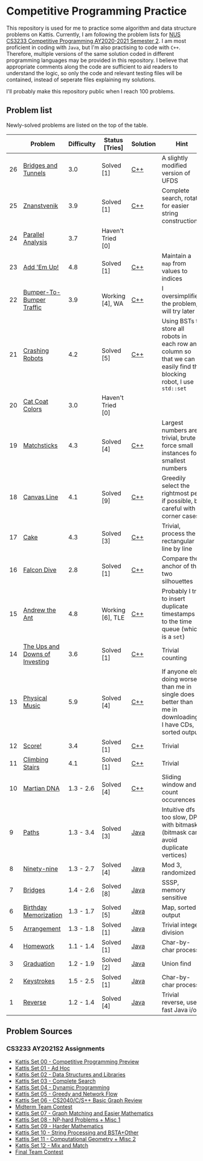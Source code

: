 # Competitive Programming Practice

This repository is used for me to practice some algorithm and data structure problems on Kattis. Currently, I am following the problem lists for [NUS CS3233 Competitive Programming AY2020-2021 Semester 2](https://nus.kattis.com/courses/CS3233/CS3233_S2_AY2021). I am most proficient in coding with `Java`, but I'm also practising to code with `C++`. Therefore, multiple versions of the same solution coded in different programming languages may be provided in this repository. I believe that appropriate comments along the code are sufficient to aid readers to understand the logic, so only the code and relevant testing files will be contained, instead of seperate files explaining my solutions.

I'll probably make this repository public when I reach 100 problems.

## Problem list

Newly-solved problems are listed on the top of the table.

| | Problem | Difficulty | Status [Tries] | Solution | Hint |
|-|-|-|-|-|-|
| 26| [Bridges and Tunnels](./problems/bridgesandtunnels) | 3.0 | Solved [1] | [C++](./problems/bridgesandtunnels/main.cpp) | A slightly modified version of UFDS |
| 25| [Znanstvenik](./problems/znanstvenik) | 3.9 | Solved [1] | [C++](./problems/znanstvenik/main.cpp) | Complete search, rotate for easier string construction |
| 24| [Parallel Analysis](./problems/parallelanalysis) | 3.7 | Haven't Tried [0] | | |
| 23| [Add 'Em Up!](./problems/addemup) | 4.8 | Solved [1] | [C++](problems/addemup/main.cpp) | Maintain a `map` from values to indices |
| 22| [Bumper-To-Bumper Traffic](./problems/traffic) | 3.9 | Working [4], WA | [C++](problems/traffic/main.cpp) | I oversimplified the problem, will try later |
| 21| [Crashing Robots](./problems/crashingrobots) | 4.2 | Solved [5] | [C++](problems/crashingrobots/main.cpp) | Using BSTs to store all robots in each row and column so that we can easily find the blocking robot, I use `std::set` |
| 20| [Cat Coat Colors](./problems/catcoat) | 3.0 | Haven't Tried [0] | |  |
| 19| [Matchsticks](./problems/matchsticks) | 4.3 | Solved [4] | [C++](problems/matchsticks/main.cpp) | Largest numbers are trivial, brute force small instances for smallest numbers |
| 18| [Canvas Line](./problems/canvasline) | 4.1 | Solved [9] | [C++](problems/canvasline/main.cpp) | Greedily select the rightmost peg if possible, be careful with corner cases |
| 17| [Cake](./problems/cake) | 4.3 | Solved [3] | [C++](problems/cake/main.cpp) | Trivial, process the rectangular line by line |
| 16| [Falcon Dive](./problems/falcondive) | 2.8 | Solved [1] | [C++](problems/falcondive/main.cpp) | Compare the anchor of the two silhouettes |
| 15 | [Andrew the Ant](./problems/andrewant) | 4.8 | Working [6], TLE | [C++](./problems/andrewant/main.cpp) | Probably I try to insert duplicate timestamps to the time queue (which is a `set`) |
| 14| [The Ups and Downs of Investing](./problems/upsanddownsofinvesting) | 3.6 | Solved [1] | [C++](./problems/upsanddownsofinvesting/main.cpp) | Trivial counting |
| 13| [Physical Music](./problems/physicalmusic) | 5.9 | Solved [4] | [C++](./problems/physicalmusic/main.cpp) | If anyone else doing worse than me in single does better than me in downloading: I have CDs, sorted output |
| 12| [Score!](./problems/score) | 3.4 | Solved [1] | [C++](./problems/score/main.cpp) | Trivial |
| 11| [Climbing Stairs](./problems/climbingstairs) | 4.1 | Solved [1] | [C++](./problems/climbingstairs/main.cpp)| Trivial |
| 10| [Martian DNA](./problems/martiandna) | 1.3 - 2.6 | Solved [4] | [C++](./problems/martiandna/main.cpp) | Sliding window and count occurences |
| 9 | [Paths](./problems/paths) | 1.3 - 3.4 | Solved [3] | [Java](./problems/paths/Main.java) | Intuitive dfs is too slow, DP with bitmask (bitmask can avoid duplicate vertices) |
| 8 | [Ninety-nine](./problems/ninetynine) | 1.3 - 2.7 | Solved [4] | [Java](./problems/ninetynine/Main.java)| Mod 3, randomized |
| 7 | [Bridges](./problems/bryr) | 1.4 - 2.6 | Solved [8] | [Java](./problems/bryr/Main.java)| SSSP, memory sensitive |
| 6 | [Birthday Memorization](./problems/fodelsedagsmemorisering) | 1.3 - 1.7 | Solved [5] | [Java](./problems/fodelsedagsmemorisering/Main.java)| Map, sorted output |
| 5 | [Arrangement](./problems/upprodun) | 1.3 - 1.8 | Solved [1] | [Java](./problems/upprodun/Main.java)| Trivial integer division |
| 4 | [Homework](./problems/heimavinna) | 1.1 - 1.4 | Solved [1] | [Java](./problems/heimavinna/Main.java)| Char-by-char process |
| 3 | [Graduation](./problems/skolavslutningen) | 1.2 - 1.9 | Solved [2] | [Java](./probelems/skolavslutningen/Main.java)| Union find |
| 2 | [Keystrokes](./problems/lyklagangriti) | 1.5 - 2.5 | Solved [1] | [Java](./problems/lyklagangriti/Main.java)| Char-by-char process |
| 1 | [Reverse](./problems/ofugsnuid/) | 1.2 - 1.4 | Solved [4] | [Java](./problems/ofugsnuid/Main.java) | Trivial reverse, use fast Java i/o |

## Problem Sources

### CS3233 AY2021S2 Assignments

- [Kattis Set 00 - Competitive Programming Preview](https://nus.kattis.com/sessions/zha3me)
- [Kattis Set 01 - Ad Hoc](https://nus.kattis.com/sessions/ksm5ix)
- [Kattis Set 02 - Data Structures and Libraries](https://nus.kattis.com/sessions/d9ah9a)
- [Kattis Set 03 - Complete Search](https://nus.kattis.com/sessions/jxb6gj)
- [Kattis Set 04 - Dynamic Programming](https://nus.kattis.com/sessions/ekxm7g)
- [Kattis Set 05 - Greedy and Network Flow](https://nus.kattis.com/sessions/mv958o)
- [Kattis Set 06 - CS2040/C/S++ Basic Graph Review](https://nus.kattis.com/sessions/ekmrqt)
- [Midterm Team Contest](https://nus.kattis.com/sessions/ippxni)
- [Kattis Set 07 - Graph Matching and Easier Mathematics](https://nus.kattis.com/sessions/krkia7)
- [Kattis Set 08 - NP-hard Problems + Misc 1](https://nus.kattis.com/sessions/nha2wi)
- [Kattis Set 09 - Harder Mathematics](https://nus.kattis.com/sessions/he8byc)
- [Kattis Set 10 - String Processing and BSTA+Other](https://nus.kattis.com/sessions/ct35ji)
- [Kattis Set 11 - Computational Geometry + Misc 2](https://nus.kattis.com/sessions/sgjgur)
- [Kattis Set 12 - Mix and Match](https://nus.kattis.com/sessions/sghyqk)
- [Final Team Contest](https://nus.kattis.com/sessions/c8r7xp)
